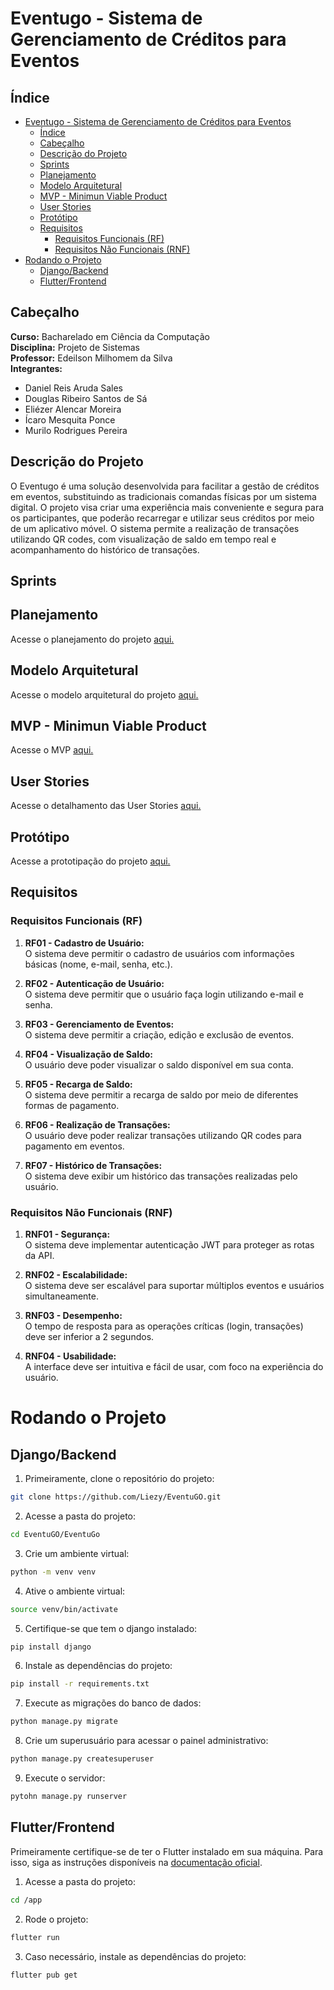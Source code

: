 # Eventugo - Sistema de Gerenciamento de Créditos para Eventos

## Índice

- [Eventugo - Sistema de Gerenciamento de Créditos para Eventos](#eventugo---sistema-de-gerenciamento-de-créditos-para-eventos)
  - [Índice](#índice)
  - [Cabeçalho](#cabeçalho)
  - [Descrição do Projeto](#descrição-do-projeto)
  - [Sprints](#sprints)
  - [Planejamento](#planejamento)
  - [Modelo Arquitetural](#modelo-arquitetural)
  - [MVP - Minimun Viable Product](#mvp---minimun-viable-product)
  - [User Stories](#user-stories)
  - [Protótipo](#protótipo)
  - [Requisitos](#requisitos)
    - [Requisitos Funcionais (RF)](#requisitos-funcionais-rf)
    - [Requisitos Não Funcionais (RNF)](#requisitos-não-funcionais-rnf)
- [Rodando o Projeto](#rodando-o-projeto)
  - [Django/Backend](#djangobackend)
  - [Flutter/Frontend](#flutterfrontend)

## Cabeçalho

**Curso:** Bacharelado em Ciência da Computação  
**Disciplina:** Projeto de Sistemas  
**Professor:** Edeilson Milhomem da Silva  
**Integrantes:**  
- Daniel Reis Aruda Sales  
- Douglas Ribeiro Santos de Sá  
- Eliézer Alencar Moreira  
- Ícaro Mesquita Ponce  
- Murilo Rodrigues Pereira

## Descrição do Projeto

O Eventugo é uma solução desenvolvida para facilitar a gestão de créditos em eventos, substituindo as tradicionais comandas físicas por um sistema digital. O projeto visa criar uma experiência mais conveniente e segura para os participantes, que poderão recarregar e utilizar seus créditos por meio de um aplicativo móvel. O sistema permite a realização de transações utilizando QR codes, com visualização de saldo em tempo real e acompanhamento do histórico de transações.

## Sprints

## Planejamento
Acesse o planejamento do projeto [aqui.](https://alluring-sail-8e9.notion.site/Planejamento-das-Sprints-fffca21a82e280b89075d5bef259910e?pvs=4)

## Modelo Arquitetural
Acesse o modelo arquitetural do projeto [aqui.](https://github.com/user-attachments/files/16748555/Modelo.Arquitetural.pdf)

## MVP - Minimun Viable Product
Acesse o MVP [aqui.](https://alluring-sail-8e9.notion.site/Defini-o-do-MVP-a0464e5c8f5444a0993eddd301fc9ce1?pvs=4)

## User Stories

Acesse o detalhamento das User Stories [aqui.](https://alluring-sail-8e9.notion.site/Detalhamento-das-User-Stories-60e8092f3edc454ea815fc32a8bf64ba?pvs=4)

## Protótipo
Acesse a prototipação do projeto [aqui.](https://www.figma.com/design/oF9N9hW6o6fzogKO31sm7A/EventuGo?node-id=0-1&t=fYKQsmzHXQXbOXxm-0)
                                                       
## Requisitos

### Requisitos Funcionais (RF)

1. **RF01 - Cadastro de Usuário:**  
   O sistema deve permitir o cadastro de usuários com informações básicas (nome, e-mail, senha, etc.).

2. **RF02 - Autenticação de Usuário:**  
   O sistema deve permitir que o usuário faça login utilizando e-mail e senha.

3. **RF03 - Gerenciamento de Eventos:**  
   O sistema deve permitir a criação, edição e exclusão de eventos.

4. **RF04 - Visualização de Saldo:**  
   O usuário deve poder visualizar o saldo disponível em sua conta.

5. **RF05 - Recarga de Saldo:**  
   O sistema deve permitir a recarga de saldo por meio de diferentes formas de pagamento.

6. **RF06 - Realização de Transações:**  
   O usuário deve poder realizar transações utilizando QR codes para pagamento em eventos.

7. **RF07 - Histórico de Transações:**  
   O sistema deve exibir um histórico das transações realizadas pelo usuário.

### Requisitos Não Funcionais (RNF)

1. **RNF01 - Segurança:**  
   O sistema deve implementar autenticação JWT para proteger as rotas da API.

2. **RNF02 - Escalabilidade:**  
   O sistema deve ser escalável para suportar múltiplos eventos e usuários simultaneamente.

3. **RNF03 - Desempenho:**  
   O tempo de resposta para as operações críticas (login, transações) deve ser inferior a 2 segundos.

4. **RNF04 - Usabilidade:**  
   A interface deve ser intuitiva e fácil de usar, com foco na experiência do usuário.

# Rodando o Projeto

## Django/Backend

1. Primeiramente, clone o repositório do projeto:
```bash
git clone https://github.com/Liezy/EventuGO.git
```

2. Acesse a pasta do projeto:
```bash
cd EventuGO/EventuGo
```

3. Crie um ambiente virtual:
```bash
python -m venv venv
```

4. Ative o ambiente virtual:
```bash
source venv/bin/activate
```

5. Certifique-se que tem o django instalado:
```bash
pip install django
```

6. Instale as dependências do projeto:
```bash
pip install -r requirements.txt
```

7. Execute as migrações do banco de dados:
```bash
python manage.py migrate
```

8. Crie um superusuário para acessar o painel administrativo:
```bash
python manage.py createsuperuser
```

9. Execute o servidor:
```bash
pytohn manage.py runserver
```

## Flutter/Frontend

Primeiramente certifique-se de ter o Flutter instalado em sua máquina. Para isso, siga as instruções disponíveis na [documentação oficial](https://flutter.dev/docs/get-started/install).

1. Acesse a pasta do projeto:
```bash
cd /app
```

2. Rode o projeto:
```bash
flutter run
```

3. Caso necessário, instale as dependências do projeto:
```bash
flutter pub get
```
